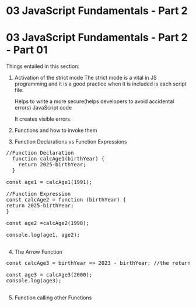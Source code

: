# 03 JavaScript Fundamentals - Part 2

# 03 JavaScript Fundamentals - Part 2 - Part 01

Things entailed in this section:

1. Activation of the strict mode
   The strict mode is a vital in JS programming and it is a good practice when it is included is each script file.

   Helps to write a more secure(helps developers to avoid accidental errors) JavaScript code

   It creates visible errors.

2. Functions and how to invoke them
3. Function Declarations vs Function Expressions
<pre>
//Function Declaration
  function calcAge1(birthYear) {
    return 2025-birthYear;
  }

const age1 = calcAge1(1991);

//Function Expression
const calcAge2 = function (birthYear) {
return 2025-birthYear;
}

const age2 =calcAge2(1998);

console.log(age1, age2);

</pre>

4. The Arrow Function
<pre>
const calcAge3 = birthYear => 2023 - birthYear; //the return is returned implicitly, you don't to have to write explitly the return keyword

const age3 = calcAge3(2000);
console.log(age3);

</pre>

5. Function calling other Functions
